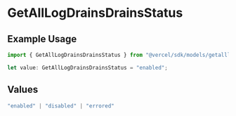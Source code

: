 # GetAllLogDrainsDrainsStatus

## Example Usage

```typescript
import { GetAllLogDrainsDrainsStatus } from "@vercel/sdk/models/getalllogdrainsop.js";

let value: GetAllLogDrainsDrainsStatus = "enabled";
```

## Values

```typescript
"enabled" | "disabled" | "errored"
```